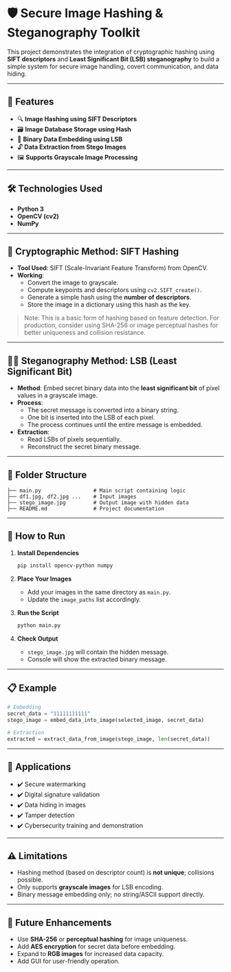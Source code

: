 
# 🛡️ Secure Image Hashing & Steganography Toolkit

This project demonstrates the integration of cryptographic hashing using **SIFT descriptors** and **Least Significant Bit (LSB) steganography** to build a simple system for secure image handling, covert communication, and data hiding.

---

## 📌 Features

- 🔍 **Image Hashing using SIFT Descriptors**
- 🗃️ **Image Database Storage using Hash**
- 🔐 **Binary Data Embedding using LSB**
- 🔓 **Data Extraction from Stego Images**
- 🖼️ **Supports Grayscale Image Processing**

---

## 🛠️ Technologies Used

- **Python 3**
- **OpenCV (cv2)**
- **NumPy**

---

## 🔐 Cryptographic Method: SIFT Hashing

- **Tool Used**: SIFT (Scale-Invariant Feature Transform) from OpenCV.
- **Working**:
  - Convert the image to grayscale.
  - Compute keypoints and descriptors using `cv2.SIFT_create()`.
  - Generate a simple hash using the **number of descriptors**.
  - Store the image in a dictionary using this hash as the key.

> Note: This is a basic form of hashing based on feature detection. For production, consider using SHA-256 or image perceptual hashes for better uniqueness and collision resistance.

---

## 🕵️‍♂️ Steganography Method: LSB (Least Significant Bit)

- **Method**: Embed secret binary data into the **least significant bit** of pixel values in a grayscale image.
- **Process**:
  - The secret message is converted into a binary string.
  - One bit is inserted into the LSB of each pixel.
  - The process continues until the entire message is embedded.
- **Extraction**:
  - Read LSBs of pixels sequentially.
  - Reconstruct the secret binary message.

---

## 📂 Folder Structure

```
├── main.py                 # Main script containing logic
├── df1.jpg, df2.jpg ...    # Input images
├── stego_image.jpg         # Output image with hidden data
├── README.md               # Project documentation
```

---

## 🚀 How to Run

1. **Install Dependencies**
   ```bash
   pip install opencv-python numpy
   ```

2. **Place Your Images**
   - Add your images in the same directory as `main.py`.
   - Update the `image_paths` list accordingly.

3. **Run the Script**
   ```bash
   python main.py
   ```

4. **Check Output**
   - `stego_image.jpg` will contain the hidden message.
   - Console will show the extracted binary message.

---

## 📋 Example

```python
# Embedding
secret_data = "11111111111"
stego_image = embed_data_into_image(selected_image, secret_data)

# Extraction
extracted = extract_data_from_image(stego_image, len(secret_data))
```

---

## 🧠 Applications

- ✔️ Secure watermarking
- ✔️ Digital signature validation
- ✔️ Data hiding in images
- ✔️ Tamper detection
- ✔️ Cybersecurity training and demonstration

---

## ⚠️ Limitations

- Hashing method (based on descriptor count) is **not unique**; collisions possible.
- Only supports **grayscale images** for LSB encoding.
- Binary message embedding only; no string/ASCII support directly.

---

## 📌 Future Enhancements

- Use **SHA-256** or **perceptual hashing** for image uniqueness.
- Add **AES encryption** for secret data before embedding.
- Expand to **RGB images** for increased data capacity.
- Add GUI for user-friendly operation.
